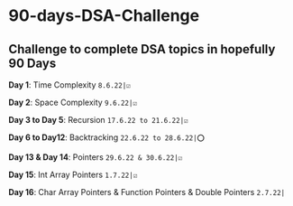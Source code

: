 # 90-days-DSA-Challenge

## Challenge to complete DSA topics in hopefully 90 Days

**Day 1**: Time Complexity `8.6.22|☑️`

**Day 2**: Space Complexity `9.6.22|☑️`

**Day 3 to Day 5**: Recursion `17.6.22 to 21.6.22|☑️`

**Day 6 to Day12**: Backtracking `22.6.22 to 28.6.22|⭕`

**Day 13 & Day 14**: Pointers `29.6.22 & 30.6.22|☑️`

**Day 15**: Int Array Pointers `1.7.22|☑️`

**Day 16**: Char Array Pointers & Function Pointers & Double Pointers `2.7.22|`

